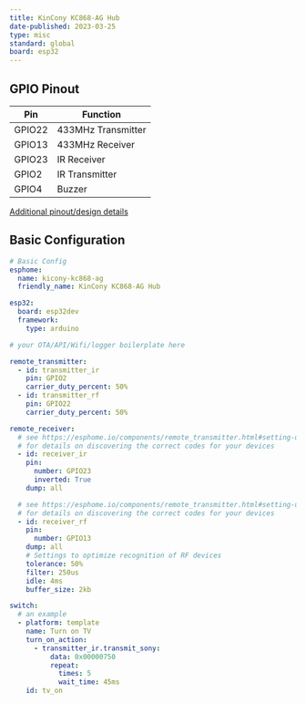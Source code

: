 ```yaml
---
title: KinCony KC868-AG Hub
date-published: 2023-03-25
type: misc
standard: global
board: esp32
---
```



## GPIO Pinout

| Pin    | Function           |
| ------ | ------------------ |
| GPIO22 | 433MHz Transmitter |
| GPIO13 | 433MHz Receiver    |
| GPIO23 | IR Receiver        |
| GPIO2  | IR Transmitter     |
| GPIO4  | Buzzer             |

[Additional pinout/design details](https://www.kincony.com/kc868-ag-iot-ir-controller.html)

## Basic Configuration

```yaml
# Basic Config
esphome:
  name: kicony-kc868-ag
  friendly_name: KinCony KC868-AG Hub

esp32:
  board: esp32dev
  framework:
    type: arduino

# your OTA/API/Wifi/logger boilerplate here

remote_transmitter:
  - id: transmitter_ir
    pin: GPIO2
    carrier_duty_percent: 50%
  - id: transmitter_rf
    pin: GPIO22
    carrier_duty_percent: 50%

remote_receiver:
  # see https://esphome.io/components/remote_transmitter.html#setting-up-infrared-devices
  # for details on discovering the correct codes for your devices
  - id: receiver_ir
    pin:
      number: GPIO23
      inverted: True
    dump: all

  # see https://esphome.io/components/remote_transmitter.html#setting-up-rf-devices
  # for details on discovering the correct codes for your devices
  - id: receiver_rf
    pin:
      number: GPIO13
    dump: all
    # Settings to optimize recognition of RF devices
    tolerance: 50%
    filter: 250us
    idle: 4ms
    buffer_size: 2kb

switch:
  # an example
  - platform: template
    name: Turn on TV
    turn_on_action:
      - transmitter_ir.transmit_sony:
          data: 0x00000750
          repeat:
            times: 5
            wait_time: 45ms
    id: tv_on
```
